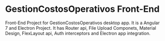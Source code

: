 # GestionCostosOperativos Front-End

Front-End Project for GestionCostosOperativos desktop app. It is a Angular 7 and Electron Project. It has Router api, File Upload Componets, Material Design, FlexLayout api, Auth interceptors and Electron app integration.

